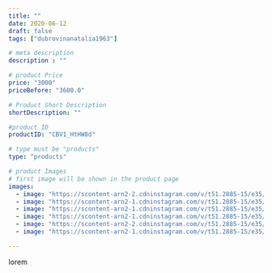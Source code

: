 ```yaml
---
title: ""
date: 2020-06-12
draft: false
tags: ["dubrovinanatalia1963"]

# meta description
description : ""

# product Price
price: "3000"
priceBefore: "3600.0"

# Product Short Description
shortDescription: ""

#product ID
productID: "CBV1_HtHW8d"

# type must be "products"
type: "products"

# product Images
# first image will be shown in the product page
images:
  - image: "https://scontent-arn2-2.cdninstagram.com/v/t51.2885-15/e35/103060952_178864180334376_2079603045811445152_n.jpg?_nc_ht=scontent-arn2-2.cdninstagram.com&_nc_cat=100&_nc_ohc=F5D5xrp_ntoAX_rl6yQ&se=7&tp=1&oh=79229385095f402499cd5fb3aebdcc48&oe=60603743&ig_cache_key=MjMzMDAwNTgxMzgxNjM4Mzk1OQ%3D%3D.2"
  - image: "https://scontent-arn2-1.cdninstagram.com/v/t51.2885-15/e35/103088069_1207702762894758_2433620396950885366_n.jpg?_nc_ht=scontent-arn2-1.cdninstagram.com&_nc_cat=106&_nc_ohc=a_VDAfeUAB0AX8FesJ4&se=7&tp=1&oh=98426aa8c33a6e6277a4d6147ea4317f&oe=60605792&ig_cache_key=MjMzMDAwNTgxMzg0MTQ5MDI4MQ%3D%3D.2"
  - image: "https://scontent-arn2-1.cdninstagram.com/v/t51.2885-15/e35/102960565_739809180090307_490779345501542162_n.jpg?_nc_ht=scontent-arn2-1.cdninstagram.com&_nc_cat=107&_nc_ohc=evDbWk8UjqIAX_NkE_i&se=7&tp=1&oh=416aa77d013ae4ced977a7a35fbbbd49&oe=60615E48&ig_cache_key=MjMzMDAwNTgxMzg0OTkwNjg1OA%3D%3D.2"
  - image: "https://scontent-arn2-1.cdninstagram.com/v/t51.2885-15/e35/104007692_893760174470963_7368009252079867876_n.jpg?_nc_ht=scontent-arn2-1.cdninstagram.com&_nc_cat=111&_nc_ohc=H_2KC1O9fYIAX_A3VFM&se=7&tp=1&oh=fcfec5ffce5fb7d9c40914069ead44d5&oe=605EE5FF&ig_cache_key=MjMzMDAwNTgxMzgwODAyNTUzOA%3D%3D.2"
  - image: "https://scontent-arn2-2.cdninstagram.com/v/t51.2885-15/e35/103875996_852155645277260_3810504715008701714_n.jpg?_nc_ht=scontent-arn2-2.cdninstagram.com&_nc_cat=108&_nc_ohc=QLz6kCj4yngAX_eLxnK&se=7&tp=1&oh=8be8fe3f7b65a2543854f5919c841b0e&oe=605E53E3&ig_cache_key=MjMzMDAwNTgxMzgzMzA1MTA5Ng%3D%3D.2"
  - image: "https://scontent-arn2-1.cdninstagram.com/v/t51.2885-15/e35/103078204_280311663331993_76974054593741247_n.jpg?_nc_ht=scontent-arn2-1.cdninstagram.com&_nc_cat=101&_nc_ohc=O2Sy0Sc3wpwAX8DOW6X&se=7&tp=1&oh=8907a47d53374fe7b20e3b7516754e72&oe=605E05B7&ig_cache_key=MjMzMDAwNTgxMzc5OTU0MDMwNw%3D%3D.2"

---
```

lorem
